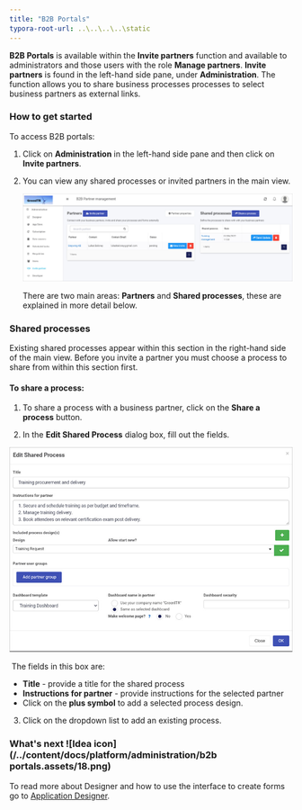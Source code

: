 ```yaml
---
title: "B2B Portals"
typora-root-url: ..\..\..\..\static
---
```


**B2B Portals** is available within the **Invite partners** function and available to administrators and those users with the role **Manage partners**. **Invite partners** is found in the left-hand side pane, under **Administration**. The function allows you to share business processes processes to select business partners as external links.

### How to get started

To access B2B portals:

1. Click on **Administration** in the left-hand side pane and then click on **Invite partners**.

2. You can view any shared processes or invited partners in the main view. 

   ![Invite partner main view](/images/invite-partner-main.jpg)

   

   There are two main areas: **Partners** and **Shared processes**, these are explained in more detail below.

   

### Shared processes

Existing shared processes appear within this section in the right-hand side of the main view. Before you invite a partner you must choose a process to share from within this section first. 

#### To share a process:

1. To share a process with a business partner, click on the **Share a process** button. 

2. In the **Edit Shared Process** dialog box, fill out the fields. 

 ![Edit Shared Process dialog box](/images/edit-shared-process.jpg)

​	The fields in this box are:

-	 **Title** - provide a title for the shared process
-	 **Instructions for partner** - provide instructions for the selected partner
-	 Click on the **plus symbol** to add a selected process design.	

3. Click on the dropdown list to add an existing process.

   

### What's next  ![Idea icon](/../content/docs/platform/administration/b2b portals.assets/18.png) ###

To read more about Designer and how to use the interface to create forms  go to [Application Designer](/docs/platform/application-designer/).

